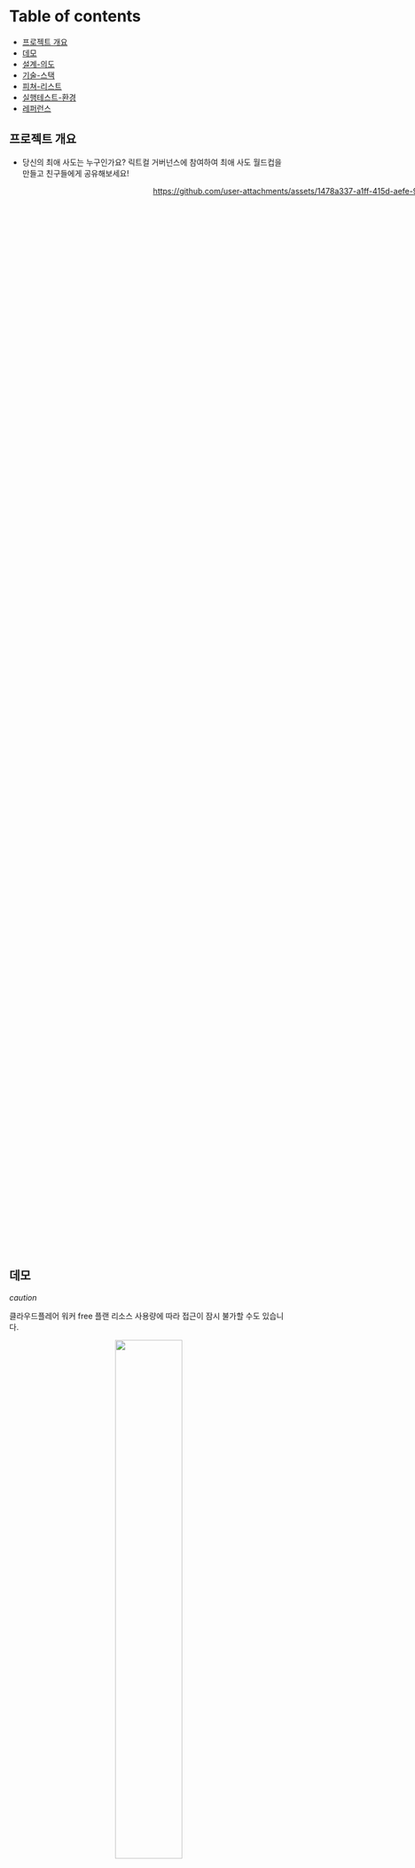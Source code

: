 # Table of contents

- [프로젝트 개요](#프로젝트-개요)
- [데모](#데모)
- [설계-의도](#설계-의도)
- [기술-스택](#기술-스택)
- [피쳐-리스트](#피쳐-리스트)
- [실행테스트-환경](#실행테스트-환경)
- [레퍼런스](#레퍼런스)

## 프로젝트 개요

- 당신의 최애 사도는 누구인가요? 릭트컬 거버넌스에 참여하여 최애 사도 월드컵을 만들고 친구들에게 공유해보세요!

<div align="center" style="width: 1080px; height: 1920px;">
    
https://github.com/user-attachments/assets/1478a337-a1ff-415d-aefe-94d941fcf9e7

</div>

## 데모

_caution_

클라우드플레어 워커 free 플랜 리소스 사용량에 따라 접근이 잠시 불가할 수도 있습니다.

<div align="center">

<img src="./blockchain/docs/6.png" width="49%" />

</div>

- https://demo.developerasun.dpdns.org

## 설계 의도

| 항목        | 설명                                                                                                                                                     |
| ----------- | -------------------------------------------------------------------------------------------------------------------------------------------------------- |
| 지속 가능성 | 대부분의 사이드 프로젝트는 배포 후 몇 주 내에 종료됨. 이를 방지하기 위해 **초기부터 장기 유지 가능한 구조**로 설계함                                     |
| 보안 대응   | 배포 직후부터 자동화된 봇 및 AI 크롤러 공격이 들어오기 때문에, **적절한 보안 요소를 배치**해야 함                                                        |
| UX 간결성   | 블록체인 UX는 본질적으로 복잡함. 트랜잭션 실패, 가스비, 니모닉 등 **사용자는 신경 쓰고 싶어하지 않음**. 블록체인 요소는 감추고 UX는 단순하게 구성해야 함 |

---

## 기술 스택

### 👨‍💻 클라이언트 & 서버

| 영역              | 기술                        |
| ----------------- | --------------------------- |
| 풀스택 프레임워크 | `Next.js`                   |
| UI 구성           | `shadcn/ui`, `Tailwind CSS` |
| 배치 작업 (크론)  | `GitHub Actions`            |

---

### 🔗 블록체인

| 영역            | 기술                               |
| --------------- | ---------------------------------- |
| 네트워크        | L1 `Ethereum Sepolia`              |
| 스마트 컨트랙트 | `Hardhat`, `Mocha`, `OpenZeppelin` |

---

### ☁️ 인프라

| 항목          | 설명                               |
| ------------- | ---------------------------------- |
| 도메인 등록처 | `DigitalPlat`                      |
| 네임서버      | `Cloudflare DNS`                   |
| 방화벽        | `Cloudflare WAF`, `Bot Fight Mode` |

---

### 🚀 배포

| 항목            | 설명                                                                                                              |
| --------------- | ----------------------------------------------------------------------------------------------------------------- |
| 서버리스 플랫폼 | `Cloudflare Workers`                                                                                              |
| 시크릿 관리     | [Cloudflare Wrangler Secrets](https://developers.cloudflare.com/workers/configuration/secrets/#via-wrangler) 사용 |

---

### 🗃 데이터베이스

| 항목    | 기술                                                                                                                 |
| ------- | -------------------------------------------------------------------------------------------------------------------- |
| DB 엔진 | `Cloudflare D1 (SQLite3 기반)`                                                                                       |
| ORM     | [`Drizzle ORM`](https://orm.drizzle.team/docs/connect-cloudflare-d1#step-2---initialize-the-driver-and-make-a-query) |

## 피쳐 리스트

### 🧩 사용자 기능 (웹2 기반)

| 기능                      | 설명                           |
| ------------------------- | ------------------------------ |
| 라이트/다크 모드 설정하기 | 사용자 테마 설정 지원          |
| 로그인/로그아웃           | 쿠키 기반 인증 처리            |
| 월드컵 생성 및 참여       | 게시글 생성 및 확인하기        |
| 현재 월드컵 상황 보기     | 실시간 진행 상태 확인          |
| 내 프로필 페이지 확인하기 | 내 정보 및 히스토리 조회       |
| 전체 투표자 확인하기      | 가입 유저 히스토리 조회하기    |
| 자주 묻는 질문 확인하기   | 서비스 가이드 제공             |
| 온보딩 투어 사용하기      | 참여형 초보자용 가이드 제공    |
| 인앱 메시지 확인하기      | 월드컵 승자 보상 안내 조회하기 |

### 🧩 블록체인 기능 (웹3 연동)

| 기능                                 | 설명                                    |
| ------------------------------------ | --------------------------------------- |
| 내 블록체인 지갑 생성하기            | 자체 지갑 생성 기능                     |
| 지갑으로 로그인하기 _(experimental)_ | 패스키(니모닉)을/를 통한 인증           |
| 엘리프 발급 트랜잭션 연동하기        | 블록체인에 ERC20 토큰 발급              |
| 월드컵 투표 트랜잭션 연동하기        | 투표 내역 블록체인 기록                 |
| 지갑으로 내 투표 내용 서명하기       | 전자 서명으로 투표 위/변조 방지         |
| 엘리프 투표권 사용해서 투표하기      | 전자 서명 및 토큰 소각을 통한 투표 기능 |
| 내 포인트/엘리프 잔고 확인하기       | 내 자산 조회하기                        |

### 🧩 개발자 기능 (백그라운드)

| 기능                              | 설명                                                                                                                                         |
| --------------------------------- | -------------------------------------------------------------------------------------------------------------------------------------------- |
| 월드컵 시작/종료하기              | [깃허브 액션: cron-proposal.yaml](https://github.com/developerasun/ricktcal-worldcup/blob/dev/.github/workflows/cron-proposal.yaml)로 자동화 |
| 월드컵 보상 부여하기              | [깃허브 액션: cron-reward.yaml](https://github.com/developerasun/ricktcal-worldcup/blob/dev/.github/workflows/cron-reward.yaml)로 자동화     |
| 미확인 블록체인 트랜잭션 추적하기 | [깃허브 액션: cron-pending.yaml](https://github.com/developerasun/ricktcal-worldcup/blob/dev/.github/workflows/cron-pending.yaml)로 자동화   |
| 데이터베이스 백업하기             | 로컬/프로덕션 환경 백업 지원                                                                                                                 |

### TODO

- 프로필 페이지 인앱 메시지 확인하기
- 미확인 트랜잭션 존재 시 추가 투표/엘리프 교환 요청 비활성하기

## 실행/테스트 환경

### _development_

nextjs 로컬 https, 프로덕션 쿠키 옵션 모킹

```sh
# package.json
"dev": "next dev --turbopack --experimental-https",

# run
pnpm dev
```

[next-swagger-doc](https://github.com/jellydn/next-swagger-doc), 스웨거 api 테스트

```sh
# move to /apidoc page, required api key on production
```

<div align="center">

<img src="./blockchain//docs/5.png" width="90%" height="600"/>

</div>

데이터베이스 마이그레이션(로컬 sqlite3 파일 생성 및 싱크)

```sh
# package.json
"db:schema": "pnpm exec drizzle-kit generate",
"db:local": "wrangler d1 execute ricktcal-db --remote --file=./src/server/database/migrations/0003_wet_energizer.sql",

# run schema gen
pnpm db:schema

# run schema migration
pnpm db:local
```

데이터베이스 백업 및 복구(sqlite3 외래키 순서 충돌 방지 => 스키마, 데이터 분리 처리)

```sh
# export current schema and then data
pnpm db:local:backup

# import the exported schema and then data
pnpm db:local:restore
```

### _stage_

워커 배포 환경 모킹, 스테이징. 빌드 에러 확인 및 프로덕션 배포 전 점검

```sh
pnpm preview
```

### _production_

_development_ 와 동일하게 데이터베이스 백업, 복구, 그리고 마이그레이션을 필요시 진행.

데이터베이스 백업 및 복구(sqlite3 외래키 순서 충돌 방지 => 스키마, 데이터 분리 처리)

서버 배포 처리

```sh
# package.json
"dep": "opennextjs-cloudflare build && opennextjs-cloudflare deploy",

# run
pnpm dep
```

### _onchain_

- [별도 문서화](https://github.com/developerasun/ricktcal-worldcup/blob/dev/blockchain/README.md)

## 레퍼런스

- [cloudflare docs: worker framework guide: nextjs](https://developers.cloudflare.com/workers/framework-guides/web-apps/nextjs/)
- [cloudflare docs: d1 getting started](https://developers.cloudflare.com/d1/get-started/)
- [github: TypeORM with Next.JS example project](https://github.com/gladykov/typeorm-next.js)
- [cloudflare docs: Hyperdrive](https://developers.cloudflare.com/hyperdrive/)
- [github: sign in with ethereum](https://github.com/spruceid/siwe)
- [root wallet tx history: ethereum sepolia](https://sepolia.etherscan.io/address/0xb052cabd197fd9ca9a0a1dc388b25e7326f28439)
- [eth faucet for test](https://cloud.google.com/application/web3/faucet)
- [cloudflare d1 docs: Billing metrics](https://developers.cloudflare.com/d1/platform/pricing/#billing-metrics)
- [cloudflare d1 docs: Import and export data](https://developers.cloudflare.com/d1/best-practices/import-export-data/#export-an-existing-d1-database)
